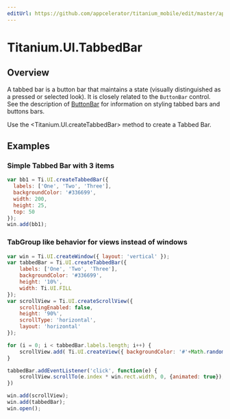 ```yaml
---
editUrl: https://github.com/appcelerator/titanium_mobile/edit/master/apidoc/Titanium/UI/TabbedBar.yml
---
```

# Titanium.UI.TabbedBar

<TypeHeader/>

## Overview

A tabbed bar is a button bar that
maintains a state (visually distinguished as a pressed or selected look).
It is closely related to the `ButtonBar` control. See the description of
[ButtonBar](Titanium.UI.ButtonBar) for information on styling tabbed bars and buttons
bars.

Use the <Titanium.UI.createTabbedBar> method to create a Tabbed Bar.

## Examples

### Simple Tabbed Bar with 3 items

``` js
var bb1 = Ti.UI.createTabbedBar({
  labels: ['One', 'Two', 'Three'],
  backgroundColor: '#336699',
  width: 200,
  height: 25,
  top: 50
});
win.add(bb1);
```

### TabGroup like behavior for views instead of windows

``` js
var win = Ti.UI.createWindow({ layout: 'vertical' });
var tabbedBar = Ti.UI.createTabbedBar({
    labels: ['One', 'Two', 'Three'],
    backgroundColor: '#336699',
    height: '10%',
    width: Ti.UI.FILL
});
var scrollView = Ti.UI.createScrollView({
    scrollingEnabled: false,
    height: '90%',
    scrollType: 'horizontal',
    layout: 'horizontal'
});

for (i = 0; i < tabbedBar.labels.length; i++) {
    scrollView.add( Ti.UI.createView({ backgroundColor: '#'+Math.random().toString(16).substr(-6)}))
}

tabbedBar.addEventListener('click', function(e) {
    scrollView.scrollTo(e.index * win.rect.width, 0, {animated: true});
})

win.add(scrollView);
win.add(tabbedBar);
win.open();
```

<ApiDocs/>
